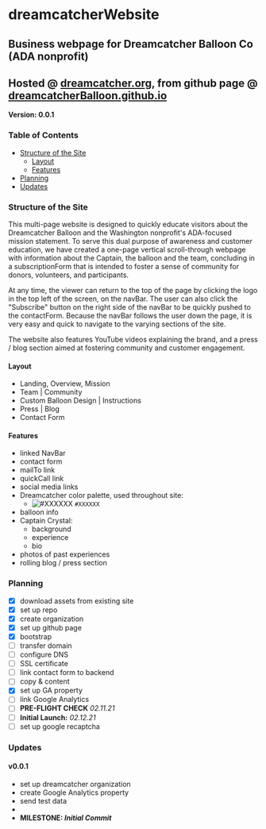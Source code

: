 # dreamcatcherWebsite
## Business webpage for Dreamcatcher Balloon Co (ADA nonprofit)
## Hosted @ [dreamcatcher.org](https://dreamcatcher.org), from github page @ [dreamcatcherBalloon.github.io](https://dreamcatcherBalloon.github.io)

**Version: 0.0.1**

### Table of Contents
* [Structure of the Site](#structure-of-the-site)
    * [Layout](#layout)
    * [Features](#features)
* [Planning](#planning)
* [Updates](#updates)


### Structure of the Site
This multi-page website is designed to quickly educate visitors about the Dreamcatcher Balloon and the Washington nonprofit's ADA-focused mission statement. To serve this dual purpose of awareness and customer education, we have created a one-page vertical scroll-through webpage with information about the Captain, the balloon and the team, concluding in a subscriptionForm that is intended to foster a sense of community for donors, volunteers, and participants.

At any time, the viewer can return to the top of the page by clicking the logo in the top left of the screen, on the navBar. The user can also click the "Subscribe" button on the right side of the navBar to be quickly pushed to the contactForm. Because the navBar follows the user down the page, it is very easy and quick to navigate to the varying sections of the site.

The website also features YouTube videos explaining the brand, and a press / blog section aimed at fostering community and customer engagement.

#### Layout
* Landing, Overview, Mission
* Team | Community
* Custom Balloon Design | Instructions
* Press | Blog
* Contact Form

#### Features
* linked NavBar
* contact form
* mailTo link
* quickCall link
* social media links
* Dreamcatcher color palette, used throughout site:
	- ![#XXXXXX](https://placehold.it/15/XXXXX/000000?text=+) `#XXXXXX`
* balloon info
* Captain Crystal:
  * background
  * experience
  * bio
* photos of past experiences
* rolling blog / press section

### Planning
- [x] download assets from existing site
- [x] set up repo
- [x] create organization
- [x] set up github page
- [x] bootstrap
- [ ] transfer domain
- [ ] configure DNS
- [ ] SSL certificate
- [ ] link contact form to backend
- [ ] copy & content
- [x] set up GA property
- [ ] link Google Analytics
- [ ] **PRE-FLIGHT CHECK** _02.11.21_
- [ ] **Initial Launch:** _02.12.21_
- [ ] set up google recaptcha

### Updates
#### v0.0.1
* set up dreamcatcher organization
* create Google Analytics property
* send test data 
* 
* **MILESTONE: *Initial Commit***
